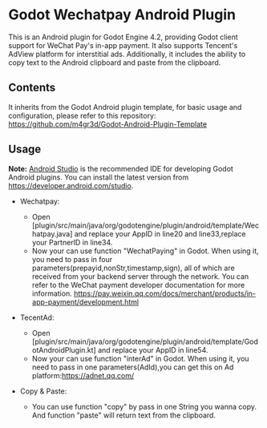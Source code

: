 # Godot Wechatpay Android Plugin
This is an Android plugin for Godot Engine 4.2, providing Godot client support for WeChat Pay's in-app payment. It also supports Tencent's AdView platform for interstitial ads. Additionally, it includes the ability to copy text to the Android clipboard and paste from the clipboard.

## Contents
It inherits from the Godot Android plugin template, for basic usage and configuration, please refer to this repository:
https://github.com/m4gr3d/Godot-Android-Plugin-Template

## Usage
**Note:** [Android Studio](https://developer.android.com/studio) is the recommended IDE for
developing Godot Android plugins. 
You can install the latest version from https://developer.android.com/studio.

* Wechatpay:
  * Open [plugin/src/main/java/org/godotengine/plugin/android/template/Wechatpay.java] and replace your AppID in line20 and line33,replace your PartnerID in line34.
  * Now your can use function "WechatPaying" in Godot. When using it, you need to pass in four parameters(prepayid,nonStr,timestamp,sign), all of which are received from your backend server through the network. You can refer to the WeChat payment developer documentation for more information. https://pay.weixin.qq.com/docs/merchant/products/in-app-payment/development.html

* TecentAd:
  * Open [plugin/src/main/java/org/godotengine/plugin/android/template/GodotAndroidPlugin.kt] and replace your AppID in line54.
  * Now your can use function "interAd" in Godot. When using it, you need to pass in one parameters(AdId),you can get this on Ad platform:https://adnet.qq.com/

* Copy & Paste:
  * You can use function "copy" by  pass in one String you wanna copy. And function "paste" will return text from the clipboard.
